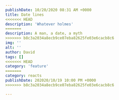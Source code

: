 ```yaml
---
publishDate: 10/20/2020 08:31 AM +0000
title: Date lines
<<<<<<< HEAD
description: 'Whatever holmes'
=======
description: A man, a date, a myth
>>>>>>> b8c3a2034a8ecb9ce07eba82625fe03e6cacb8c6
img: ''
alt: ''
author: David
tags: []
<<<<<<< HEAD
category: 'feature'
=======
category: reacts
publishDate: 202020/10/19 10:00 PM +0000
>>>>>>> b8c3a2034a8ecb9ce07eba82625fe03e6cacb8c6

---
```

